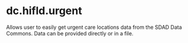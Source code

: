 # dc.hifld.urgent

Allows user to easily get urgent care locations data from the SDAD Data Commons.  Data can be provided directly or in a file.
